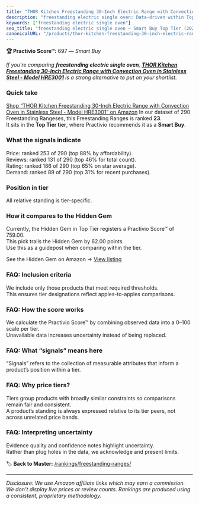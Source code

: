 ```yaml
---
title: "THOR Kitchen Freestanding 30-Inch Electric Range with Convection Oven in Stainless Steel - Model HRE3001"
description: "freestanding electric single oven: Data-driven within Top Tier ranking using the Practivio Score™. Positioned by quality, value, demand, findability, momentum."
keywords: ["freestanding electric single oven"]
seo_title: "freestanding electric single oven — Smart Buy Top Tier (2025)"
canonicalURL: "/products/thor-kitchen-freestanding-30-inch-electric-range-with-convection-oven-in-stainless-steel-model-hre3001-B09JLXKFVK/"
---
```


**🏆 Practivio Score™:** 697 — _Smart Buy_


*If you're comparing **freestanding electric single oven**, **[THOR Kitchen Freestanding 30-Inch Electric Range with Convection Oven in Stainless Steel - Model HRE3001](https://www.amazon.com/dp/B09JLXKFVK?tag=practivio-20)** is a strong alternative to put on your shortlist.*
### Quick take
[Shop “THOR Kitchen Freestanding 30-Inch Electric Range with Convection Oven in Stainless Steel - Model HRE3001” on Amazon](https://www.amazon.com/dp/B09JLXKFVK?tag=practivio-20)
In our dataset of 290 Freestanding Rangeses, this Freestanding Ranges is ranked **23**.  
It sits in the **Top Tier tier**, where Practivio recommends it as a **Smart Buy**.

### What the signals indicate
Price: ranked 253 of 290 (top 88% by affordability).  
Reviews: ranked 131 of 290 (top 46% for total count).  
Rating: ranked 186 of 290 (top 65% on star average).  
Demand: ranked 89 of 290 (top 31% for recent purchases).

### Position in tier
All relative standing is tier-specific.

### How it compares to the Hidden Gem
Currently, the Hidden Gem in Top Tier registers a Practivio Score™ of 759.00.  
This pick trails the Hidden Gem by 62.00 points.  
Use this as a guidepost when comparing within the tier.  

See the Hidden Gem on Amazon → [View listing](https://www.amazon.com/dp/B07MYBQKDX?tag=practivio-20)

### FAQ: Inclusion criteria
We include only those products that meet required thresholds.  
This ensures tier designations reflect apples-to-apples comparisons.

### FAQ: How the score works
We calculate the Practivio Score™ by combining observed data into a 0–100 scale per tier.  
Unavailable data increases uncertainty instead of being replaced.

### FAQ: What “signals” means here
“Signals” refers to the collection of measurable attributes that inform a product’s position within a tier.

### FAQ: Why price tiers?
Tiers group products with broadly similar constraints so comparisons remain fair and consistent.  
A product’s standing is always expressed relative to its tier peers, not across unrelated price bands.

### FAQ: Interpreting uncertainty
Evidence quality and confidence notes highlight uncertainty.  
Rather than plug holes in the data, we acknowledge and present limits.


🏷️ **Back to Master:** [/rankings/freestanding-ranges/](/rankings/freestanding-ranges/)

---
_Disclosure: We use Amazon affiliate links which may earn a commission. We don’t display live prices or review counts. Rankings are produced using a consistent, proprietary methodology._
